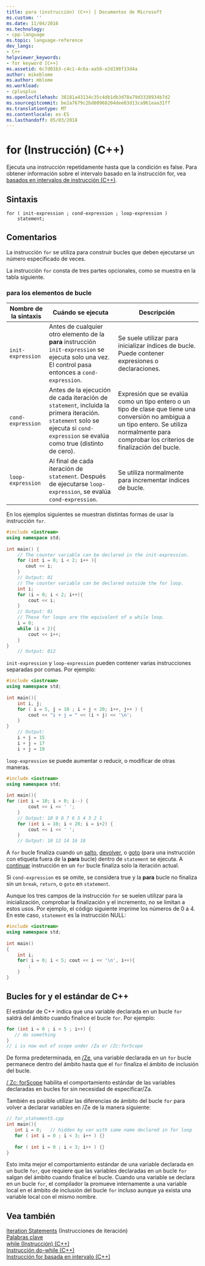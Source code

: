 ```yaml
---
title: para (instrucción) (C++) | Documentos de Microsoft
ms.custom: ''
ms.date: 11/04/2016
ms.technology:
- cpp-language
ms.topic: language-reference
dev_langs:
- C++
helpviewer_keywords:
- for keyword [C++]
ms.assetid: 6c7d01b3-c4c1-4c6a-aa58-e2d198f33d4a
author: mikeblome
ms.author: mblome
ms.workload:
- cplusplus
ms.openlocfilehash: 38181a43134c35c4db1db3d78a79d3338934b7d2
ms.sourcegitcommit: be2a7679c2bd80968204dee03d13ca961eaa31ff
ms.translationtype: MT
ms.contentlocale: es-ES
ms.lasthandoff: 05/03/2018
---
```

# <a name="for-statement-c"></a>for (Instrucción) (C++)
Ejecuta una instrucción repetidamente hasta que la condición es false. Para obtener información sobre el intervalo basado en la instrucción for, vea [basados en intervalos de instrucción (C++)](../cpp/range-based-for-statement-cpp.md).  
  
## <a name="syntax"></a>Sintaxis  
  
```  
for ( init-expression ; cond-expression ; loop-expression )   
    statement;  
```  
  
## <a name="remarks"></a>Comentarios  
 La instrucción `for` se utiliza para construir bucles que deben ejecutarse un número especificado de veces.  
  
 La instrucción `for` consta de tres partes opcionales, como se muestra en la tabla siguiente.  
  
### <a name="for-loop-elements"></a>para los elementos de bucle  
  
|Nombre de la sintaxis|Cuándo se ejecuta|Descripción|  
|-----------------|-------------------|-----------------|  
|`init-expression`|Antes de cualquier otro elemento de la **para** instrucción `init-expression` se ejecuta solo una vez. El control pasa entonces a `cond-expression`.|Se suele utilizar para inicializar índices de bucle. Puede contener expresiones o declaraciones.|  
|`cond-expression`|Antes de la ejecución de cada iteración de `statement`, incluida la primera iteración. `statement` solo se ejecuta si `cond-expression` se evalúa como true (distinto de cero).|Expresión que se evalúa como un tipo entero o un tipo de clase que tiene una conversión no ambigua a un tipo entero. Se utiliza normalmente para comprobar los criterios de finalización del bucle.|  
|`loop-expression`|Al final de cada iteración de `statement`. Después de ejecutarse `loop-expression`, se evalúa `cond-expression`.|Se utiliza normalmente para incrementar índices de bucle.|  
  
 En los ejemplos siguientes se muestran distintas formas de usar la instrucción `for`.  
  
```cpp  
#include <iostream>  
using namespace std;  
  
int main() {  
    // The counter variable can be declared in the init-expression.  
    for (int i = 0; i < 2; i++ ){   
       cout << i;  
    }  
    // Output: 01  
    // The counter variable can be declared outside the for loop.  
    int i;  
    for (i = 0; i < 2; i++){  
        cout << i;  
    }  
    // Output: 01  
    // These for loops are the equivalent of a while loop.  
    i = 0;  
    while (i < 2){  
        cout << i++;  
    }  
}  
    // Output: 012  
```  
  
 `init-expression` y `loop-expression` pueden contener varias instrucciones separadas por comas. Por ejemplo:  
  
```cpp  
#include <iostream>  
using namespace std;  
  
int main(){  
    int i, j;  
    for ( i = 5, j = 10 ; i + j < 20; i++, j++ ) {  
        cout << "i + j = " << (i + j) << '\n';  
    }  
}  
    // Output:  
    i + j = 15  
    i + j = 17  
    i + j = 19  
```  
  
 `loop-expression` se puede aumentar o reducir, o modificar de otras maneras.  
  
```cpp  
#include <iostream>  
using namespace std;  
  
int main(){  
for (int i = 10; i > 0; i--) {  
        cout << i << ' ';  
    }  
    // Output: 10 9 8 7 6 5 4 3 2 1  
    for (int i = 10; i < 20; i = i+2) {  
        cout << i << ' ';  
    }  
    // Output: 10 12 14 16 18  
```  
  
 A `for` bucle finaliza cuando un [salto](../cpp/break-statement-cpp.md), [devolver](../cpp/return-statement-cpp.md), o [goto](../cpp/goto-statement-cpp.md) (para una instrucción con etiqueta fuera de la **para** bucle) dentro de `statement` se ejecuta. A [continuar](../cpp/continue-statement-cpp.md) instrucción en un `for` bucle finaliza solo la iteración actual.  
  
 Si `cond-expression` es se omite, se considera true y la **para** bucle no finaliza sin un `break`, `return`, o `goto` en `statement`.  
  
 Aunque los tres campos de la instrucción `for` se suelen utilizar para la inicialización, comprobar la finalización y el incremento, no se limitan a estos usos. Por ejemplo, el código siguiente imprime los números de 0 a 4. En este caso, `statement` es la instrucción NULL:  
  
```cpp  
#include <iostream>  
using namespace std;  
  
int main()  
{  
    int i;  
    for( i = 0; i < 5; cout << i << '\n', i++){  
        ;  
    }  
}  
```  
  
## <a name="for-loops-and-the-c-standard"></a>Bucles for y el estándar de C++  
 El estándar de C++ indica que una variable declarada en un bucle `for` saldrá del ámbito cuando finalice el bucle `for`. Por ejemplo:  
  
```cpp  
for (int i = 0 ; i < 5 ; i++) {  
   // do something  
}  
// i is now out of scope under /Za or /Zc:forScope  
```  
  
 De forma predeterminada, en [/Ze](../build/reference/za-ze-disable-language-extensions.md), una variable declarada en un `for` bucle permanece dentro del ámbito hasta que el `for` finaliza el ámbito de inclusión del bucle.  
  
 [/ Zc: forScope](../build/reference/zc-forscope-force-conformance-in-for-loop-scope.md) habilita el comportamiento estándar de las variables declaradas en bucles for sin necesidad de especificar/Za.  
  
 También es posible utilizar las diferencias de ámbito del bucle `for` para volver a declarar variables en /Ze de la manera siguiente:  
  
```cpp  
// for_statement5.cpp  
int main(){  
   int i = 0;   // hidden by var with same name declared in for loop  
   for ( int i = 0 ; i < 3; i++ ) {}  
  
   for ( int i = 0 ; i < 3; i++ ) {}  
}  
```  
  
 Esto imita mejor el comportamiento estándar de una variable declarada en un bucle `for`, que requiere que las variables declaradas en un bucle `for` salgan del ámbito cuando finalice el bucle. Cuando una variable se declara en un bucle `for`, el compilador la promueve internamente a una variable local en el ámbito de inclusión del bucle `for` incluso aunque ya exista una variable local con el mismo nombre.  
  
## <a name="see-also"></a>Vea también  
 [Iteration Statements](../cpp/iteration-statements-cpp.md)  (Instrucciones de iteración)  
 [Palabras clave](../cpp/keywords-cpp.md)   
 [while (Instrucción) (C++)](../cpp/while-statement-cpp.md)   
 [Instrucción do-while (C++)](../cpp/do-while-statement-cpp.md)   
 [Instrucción for basada en intervalo (C++)](../cpp/range-based-for-statement-cpp.md)